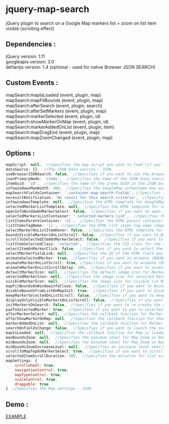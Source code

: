 # jquery-map-search
jQuery plugin to search on a Google Map markers list + zoom on list item visible (scrolling effect)

## Dependencies :
jQuery			              version: 1.11<br>
googleapis             version: 3.0<br>
defiantjs              version: 1.4 (optional - used for native Browser JSON SEARCH)

## Custom Events :
mapSearch:mapIsLoaded (event, plugin, map)<br>
mapSearch:mapFitBounds (event, plugin, map)<br>
mapSearch:afterSearch (event, plugin, search)<br>
mapSearch:afterSetMarkers (event, plugin, map)<br>
mapSearch:markerSelected (event, plugin, id)<br>
mapSearch:showMarkerOnMap (event, plugin, id)<br>
mapSearch:markerAddedOnList (event, plugin, item)<br>
mapSearch:mapDragEnd (event, plugin, map)<br>
mapSearch:mapZoomChanged (event, plugin, map)<br>

## Options : 
```javascript
mapScript: null,  //Specifies the map script you want to load (if you leave it blank the plugin doesn't load any map script) - String
dataSource: {},  //The JSON Data sources - JSON
useBrowserJSONSearch: false,  //Specifies if you want to use the browser native JSON search via defiant.js - Boolean
jsonPrimaryNode: 'items',  //Specifies the name of the JSON Data sources primary node - String
itemGuid: 'id',  //Specifies the name of the items GUID in the JSON Data soucres - String
infowindowsMaxWidth: 300,  //Specifies the GoogleMap infowindow max width - Integer
mapSearchFieldsContainer: '.container-map-search-fields', //Specifies the search fields container - String (CSS selector)
noresultNotification: 'No result for this search criteria',  //Specifies the no result notification for search engine - String
infowindowsTemplate: null,  //Specifies the HTML template for GoogleMap infowindow - HTML
selectedMarkerListTemplate: null,  //Specifies the HTML template for selected markers list - HTML
openInfoWindowOnMarkerSelect: false,  //Specifies if you want to open the GoogleMap infowindow on marker select - Boolean
selectedMarkersListContainer: '.selected-markers-list',  //Specifies the markers list container - String (CSS selector)
listItemsParentContainer: 'ul',  //Specifies the HTML parent container for list items (leave blank if you don't use) - String (CSS selector)
listItemsTagName: 'li',  //Specifies the HTML list items tag name (depends of your HTML selectedMarkerListTemplate template) - String (li, div, article ...)
selectMarkerOnListItemHover: false,  //Specifies the HTML template for GoogleMap infowindow - HTML
boundsVisibleMarkersOnListScroll: false,  //Specifies if you want to Bounds the Map on the visible items of the Marker list - Boolean
scrollToSelectedItemOnMarkerSelect: false,  //Specifies if you want to scroll to the selected item of the marker list on Marker select - Boolean
listItemSelectedClass: 'selected',  //Specifies the CSS class for the selected item of the Marker list - String
selectItemOnMarkerClick: false,  //Specifies if you want to select the item of the Marker list on Marker click - Boolean
selectMarkerFieldLink: null,  //Specifies the ID of the HTML field you want to link to the Marker select action - String
animateSelectedMarker: true,  //Specifies if you want to animate (BOUNCE) the selected Marker - Boolean
animateMarkerOnListScroll: true, //Specifies if you want to animate (DROP) the visible Markers of list scroll - Boolean
animateMarkerOnListScrollDelay: 300,  //Specifies if you want to animate (BOUNCE) the selected Marker - Boolean
defaultMarkerIcon: null,  //Specifies the default image icon for Markers - String
selectedMarkerIcon: null,  //Specifies the image icon for selected Marker - String
visibleMarkerIcon: null,  //Specifies the image icon for visible (in Marker list) Markers - String
mapFitBoundsOnWindowinfoClose: false,  //Specifies if you want to Bounds the Map on infowindow close - Boolean
disableBoundsFromListOnMapInit: true,  //Specifies if you want to disable the Map Bounds on map initialisation - Boolean
keepMarkerSelectedOnListScroll: false,  //Specifies if you want to keep the selected Marker on list scroll - Boolean
displayOnlyVisibleMarkersOnListScroll: false,  //Specifies if you want to display only visible Markers on list scroll - Boolean
initMarkersOnSearch: false,  //Specifies if you want to re-create the markers on search - Boolean
panToSelectedMarker: true,  //Specifies if you want to pan to selected Marker - Boolean
afterMarkerSelect: null,  //Specifies the callback function for Marker select - Function CALLBACK
afterShowMarkerOnMap: null,  //Specifies the callback function for Show Marker on Map - Function CALLBACK
markerAddedOnList: null,  //Specifies the callback function for Marker added on List - Function CALLBACK
searchOnFieldsChange: false,  //Specifies if you want to launch the search on fields change - Boolean
mapIsLoaded: null,  //Specifies the callback function for Map is loaded - Function CALLBACK
maxBoundsZoom: null,  //Specifies the maximum level for Map Zoom on Bounds - Integer
minBoundsZoom: null,  //Specifies the minimum level for Map Zoom on Bounds - Integer
minBoundsZoomIncreaseLevel: null,  //Specifies an increase level when Map Zoom on Bounds is to the minimum level - Integer
scrollToMapTopOnMarkerSelect: true,  //Specifies if you want to scroll to the Map top on Marker select - Boolean
selectedItemScrollDuration: 300,  //Specifies the duration for list scroll to selected item - Integer
mapSettings: {
    scrollwheel: true,
    navigationControl: true,
    mapTypeControl: true,
    scaleControl: true,
    draggable: true
}  //Specifies the Map settings - JSON
```
## Demo : 
[EXAMPLE](http://jquery.demos-sites.net/map-search/example.html)
